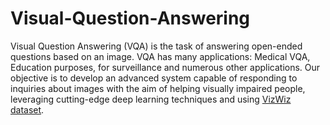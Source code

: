 # Visual-Question-Answering
Visual Question Answering (VQA) is the task of answering open-ended questions based on an image. VQA has many applications: Medical VQA, Education purposes, for surveillance and numerous other applications. 
Our objective is to develop an advanced system capable of responding to inquiries about images with the aim of helping visually impaired people, leveraging cutting-edge deep learning techniques and using [VizWiz dataset]((https://www.kaggle.com/datasets/ingbiodanielh/vizwiz)https://www.kaggle.com/datasets/ingbiodanielh/vizwiz).
